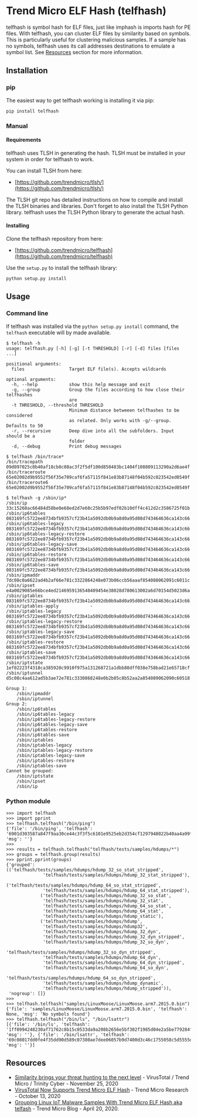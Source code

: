 # Trend Micro ELF Hash (telfhash)

telfhash is symbol hash for ELF files, just like imphash is imports hash for PE files. With telfhash, you can cluster ELF files by similarity based on symbols. This is particularly useful for clustering malicious samples. If a sample has no symbols, telfhash uses its call addresses destinations to emulate a symbol list. See [Resources](#Resources) section for more information.

## Installation

### pip

The easiest way to get telfhash working is installing it via pip:

`pip install telfhash`

### Manual

#### Requirements

telfhash uses TLSH in generating the hash. TLSH must be installed in your system in order for telfhash to work.

You can install TLSH from here:

* [https://github.com/trendmicro/tlsh/](https://github.com/trendmicro/tlsh/)

The TLSH git repo has detailed instructions on how to compile and install the TLSH binaries and libraries. Don't forget to also install the TLSH Python library. telfhash uses the TLSH Python library to generate the actual hash.

#### Installing

Clone the telfhash repository from here:

* [https://github.com/trendmicro/telfhash](https://github.com/trendmicro/telfhash)

Use the `setup.py` to install the telfhash library:

    python setup.py install

## Usage

### Command line

If telfhash was installed via the `python setup.py install` command, the `telfhash` executable will by made available.

    $ telfhash -h
    usage: telfhash.py [-h] [-g] [-t THRESHOLD] [-r] [-d] files [files ...]

    positional arguments:
      files                 Target ELF file(s). Accepts wildcards

    optional arguments:
      -h, --help            show this help message and exit
      -g, --group           Group the files according to how close their telfhashes
                            are
      -t THRESHOLD, --threshold THRESHOLD
                            Minimum distance betweeen telfhashes to be considered
                            as related. Only works with -g/--group. Defaults to 50
      -r, --recursive       Deep dive into all the subfolders. Input should be a
                            folder
      -d, --debug           Print debug messages

    $ telfhash /bin/trace*
    /bin/tracepath    09d097025c0b40af18cb0c08ac3f2f5df100d850483bc1404f108809113290a2d6ae4f
    /bin/traceroute   65e02002d9b9552f56f35e709caf6fa57115f841e83b87148f04b592c023542ed0549f
    /bin/traceroute6  65e02002d9b9552f56f35e709caf6fa57115f841e83b87148f04b592c023542ed0549f

    $ telfhash -g /sbin/ip*
    /sbin/ip                        33c15268ac66484d58be0e68ed2d7e68c25b5b97edf02b10dff4c412d2c3586725f01b
    /sbin/ip6tables                 083169fc5722ee8734bfb9357cf23b41a5092db0b9a8d0a95d08d743464636ca143c66
    /sbin/ip6tables-legacy          083169fc5722ee8734bfb9357cf23b41a5092db0b9a8d0a95d08d743464636ca143c66
    /sbin/ip6tables-legacy-restore  083169fc5722ee8734bfb9357cf23b41a5092db0b9a8d0a95d08d743464636ca143c66
    /sbin/ip6tables-legacy-save     083169fc5722ee8734bfb9357cf23b41a5092db0b9a8d0a95d08d743464636ca143c66
    /sbin/ip6tables-restore         083169fc5722ee8734bfb9357cf23b41a5092db0b9a8d0a95d08d743464636ca143c66
    /sbin/ip6tables-save            083169fc5722ee8734bfb9357cf23b41a5092db0b9a8d0a95d08d743464636ca143c66
    /sbin/ipmaddr                   7dc08c0a6622ad4b2af66e781c3322864248e073b06ccb56aaaf854088062091c6011c
    /sbin/ipset                     e4a0029085e66bce4ed2146959136540409454e38028d780613002a6d70154d5023d6a
    /sbin/iptables                  083169fc5722ee8734bfb9357cf23b41a5092db0b9a8d0a95d08d743464636ca143c66
    /sbin/iptables-apply            -
    /sbin/iptables-legacy           083169fc5722ee8734bfb9357cf23b41a5092db0b9a8d0a95d08d743464636ca143c66
    /sbin/iptables-legacy-restore   083169fc5722ee8734bfb9357cf23b41a5092db0b9a8d0a95d08d743464636ca143c66
    /sbin/iptables-legacy-save      083169fc5722ee8734bfb9357cf23b41a5092db0b9a8d0a95d08d743464636ca143c66
    /sbin/iptables-restore          083169fc5722ee8734bfb9357cf23b41a5092db0b9a8d0a95d08d743464636ca143c66
    /sbin/iptables-save             083169fc5722ee8734bfb9357cf23b41a5092db0b9a8d0a95d08d743464636ca143c66
    /sbin/iptstate                  1ef02223f4318ca385920c9910f975a131268721a1dbb80dff038e758bad21e65718cf
    /sbin/iptunnel                  d5c08c4aa612ad5b3ae72e781c3330868248e0b2b05c8b52aa2a854089062090c60518

    Group 1:
        /sbin/ipmaddr
        /sbin/iptunnel
    Group 2:
        /sbin/ip6tables
        /sbin/ip6tables-legacy
        /sbin/ip6tables-legacy-restore
        /sbin/ip6tables-legacy-save
        /sbin/ip6tables-restore
        /sbin/ip6tables-save
        /sbin/iptables
        /sbin/iptables-legacy
        /sbin/iptables-legacy-restore
        /sbin/iptables-legacy-save
        /sbin/iptables-restore
        /sbin/iptables-save
    Cannot be grouped:
        /sbin/iptstate
        /sbin/ipset
        /sbin/ip

### Python module

    >>> import telfhash
    >>> import pprint
    >>> telfhash.telfhash("/bin/ping")
    {'file': '/bin/ping', 'telfhash': '6901d303587a847f9aa30ce44c3f3f5c6101e9525eb2d354cf1297948022b40aa4a99f', 'msg': ''}
    >>>
    >>> results = telfhash.telfhash("telfhash/tests/samples/hdumps/*")
    >>> groups = telfhash.group(results)
    >>> pprint.pprint(groups)
    {'grouped': (('telfhash/tests/samples/hdumps/hdump_32_so_stat_stripped',
                  'telfhash/tests/samples/hdumps/hdump_32_stat_stripped'),
                 ('telfhash/tests/samples/hdumps/hdump_64_so_stat_stripped',
                  'telfhash/tests/samples/hdumps/hdump_64_stat_stripped'),
                 ('telfhash/tests/samples/hdumps/hdump_32_so_stat',
                  'telfhash/tests/samples/hdumps/hdump_32_stat',
                  'telfhash/tests/samples/hdumps/hdump_64_so_stat',
                  'telfhash/tests/samples/hdumps/hdump_64_stat',
                  'telfhash/tests/samples/hdumps/hdump_static'),
                 ('telfhash/tests/samples/hdumps/hdump',
                  'telfhash/tests/samples/hdumps/hdump32',
                  'telfhash/tests/samples/hdumps/hdump_32_dyn',
                  'telfhash/tests/samples/hdumps/hdump_32_dyn_stripped',
                  'telfhash/tests/samples/hdumps/hdump_32_so_dyn',
                  'telfhash/tests/samples/hdumps/hdump_32_so_dyn_stripped',
                  'telfhash/tests/samples/hdumps/hdump_64_dyn',
                  'telfhash/tests/samples/hdumps/hdump_64_dyn_stripped',
                  'telfhash/tests/samples/hdumps/hdump_64_so_dyn',
                  'telfhash/tests/samples/hdumps/hdump_64_so_dyn_stripped',
                  'telfhash/tests/samples/hdumps/hdump_dynamic',
                  'telfhash/tests/samples/hdumps/hdump_stripped')),
     'nogroup': []}
    >>>
    >>> telfhash.telfhash("samples/LinuxMoose/LinuxMoose.arm7.2015.0.bin")
    {'file': 'samples/LinuxMoose/LinuxMoose.arm7.2015.0.bin', 'telfhash': None, 'msg': 'No symbols found'}
    >>> telfhash.telfhash("/bin/ls", "/bin/lsattr")
    [{'file': '/bin/ls', 'telfhash': '1ff0994248230af71762c8b15c0533da9a208b2656e5bf302f1985d04e2a5be779284f', 'msg': ''}, {'file': '/bin/lsattr', 'telfhash': '69c08017dd0fe4f35dd90d589c07380ae7dee06057b9d7400d3c46c1755058c5d5555d', 'msg': ''}]

## Resources

* [Similarity brings your threat hunting to the next level](https://www.brighttalk.com/webcast/18282/452440) - VirusTotal / Trend Micro / Trinity Cyber - November 25, 2020
* [VirusTotal Now Supports Trend Micro ELF Hash](https://www.trendmicro.com/en_us/research/20/j/virustotal-now-supports-trend-micro-elf-hash.html) - Trend Micro Research - October 13, 2020
* [Grouping Linux IoT Malware Samples With Trend Micro ELF Hash aka telfash](https://blog.trendmicro.com/trendlabs-security-intelligence/) - Trend Micro Blog -  April 20, 2020.
